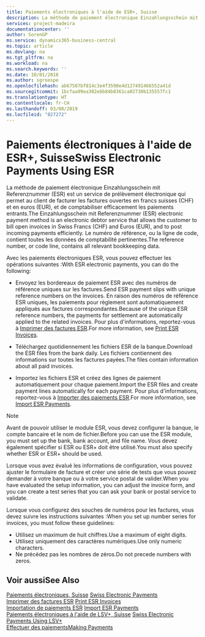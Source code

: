 ```yaml
---
title: Paiements électroniques à l'aide de ESR+, Suisse
description: La méthode de paiement électronique Einzahlungsschein mit Referenznummer (ESR) est un service de prélèvement électronique qui permet au client de facturer les factures ouvertes en francs suisses (CHF) et en euros (EUR), et de comptabiliser efficacement les paiements entrants.
services: project-madeira
documentationcenter: ''
author: SorenGP
ms.service: dynamics365-business-central
ms.topic: article
ms.devlang: na
ms.tgt_pltfrm: na
ms.workload: na
ms.search.keywords: ''
ms.date: 10/01/2018
ms.author: sgroespe
ms.openlocfilehash: ab67507bf814c3e4f3590e4d127491466552a41d
ms.sourcegitcommit: 1bcfaa99ea302e6b84b8361ca02730b135557fc1
ms.translationtype: HT
ms.contentlocale: fr-CH
ms.lasthandoff: 03/08/2019
ms.locfileid: "827272"
---
```

# <a name="swiss-electronic-payments-using-esr"></a><span data-ttu-id="eb2ae-103">Paiements électroniques à l'aide de ESR+, Suisse</span><span class="sxs-lookup"><span data-stu-id="eb2ae-103">Swiss Electronic Payments Using ESR</span></span>
<span data-ttu-id="eb2ae-104">La méthode de paiement électronique Einzahlungsschein mit Referenznummer (ESR) est un service de prélèvement électronique qui permet au client de facturer les factures ouvertes en francs suisses (CHF) et en euros (EUR), et de comptabiliser efficacement les paiements entrants.</span><span class="sxs-lookup"><span data-stu-id="eb2ae-104">The Einzahlungsschein mit Referenznummer (ESR) electronic payment method is an electronic debtor service that allows the customer to bill open invoices in Swiss Francs (CHF) and Euros (EUR), and to post incoming payments efficiently.</span></span> <span data-ttu-id="eb2ae-105">Le numéro de référence, ou la ligne de code, contient toutes les données de comptabilité pertinentes.</span><span class="sxs-lookup"><span data-stu-id="eb2ae-105">The reference number, or code line, contains all relevant bookkeeping data.</span></span>  

<span data-ttu-id="eb2ae-106">Avec les paiements électroniques ESR, vous pouvez effectuer les opérations suivantes :</span><span class="sxs-lookup"><span data-stu-id="eb2ae-106">With ESR electronic payments, you can do the following:</span></span>  

- <span data-ttu-id="eb2ae-107">Envoyez les bordereaux de paiement ESR avec des numéros de référence uniques sur les factures.</span><span class="sxs-lookup"><span data-stu-id="eb2ae-107">Send ESR payment slips with unique reference numbers on the invoices.</span></span> <span data-ttu-id="eb2ae-108">En raison des numéros de référence ESR uniques, les paiements pour règlement sont automatiquement appliqués aux factures correspondantes.</span><span class="sxs-lookup"><span data-stu-id="eb2ae-108">Because of the unique ESR reference numbers, the payments for settlement are automatically applied to the related invoices.</span></span> <span data-ttu-id="eb2ae-109">Pour plus d'informations, reportez-vous à [Imprimer des factures ESR](how-to-print-esr-invoices.md).</span><span class="sxs-lookup"><span data-stu-id="eb2ae-109">For more information, see [Print ESR Invoices](how-to-print-esr-invoices.md).</span></span>  

- <span data-ttu-id="eb2ae-110">Téléchargez quotidiennement les fichiers ESR de la banque.</span><span class="sxs-lookup"><span data-stu-id="eb2ae-110">Download the ESR files from the bank daily.</span></span> <span data-ttu-id="eb2ae-111">Les fichiers contiennent des informations sur toutes les factures payées.</span><span class="sxs-lookup"><span data-stu-id="eb2ae-111">The files contain information about all paid invoices.</span></span>  

- <span data-ttu-id="eb2ae-112">Importez les fichiers ESR et créez des lignes de paiement automatiquement pour chaque paiement.</span><span class="sxs-lookup"><span data-stu-id="eb2ae-112">Import the ESR files and create payment lines automatically for each payment.</span></span> <span data-ttu-id="eb2ae-113">Pour plus d'informations, reportez-vous à [Importer des paiements ESR](how-to-import-esr-payments.md).</span><span class="sxs-lookup"><span data-stu-id="eb2ae-113">For more information, see [Import ESR Payments](how-to-import-esr-payments.md).</span></span>  

> [!NOTE]  
>  <span data-ttu-id="eb2ae-114">Avant de pouvoir utiliser le module ESR, vous devez configurer la banque, le compte bancaire et le nom de fichier.</span><span class="sxs-lookup"><span data-stu-id="eb2ae-114">Before you can use the ESR module, you must set up the bank, bank account, and file name.</span></span> <span data-ttu-id="eb2ae-115">Vous devez également spécifier si ESR ou ESR+ doit être utilisé.</span><span class="sxs-lookup"><span data-stu-id="eb2ae-115">You must also specify whether ESR or ESR+ should be used.</span></span>

<span data-ttu-id="eb2ae-116">Lorsque vous avez évalué les informations de configuration, vous pouvez ajuster le formulaire de facture et créer une série de tests que vous pouvez demander à votre banque ou à votre service postal de valider.</span><span class="sxs-lookup"><span data-stu-id="eb2ae-116">When you have evaluated the setup information, you can adjust the invoice form, and you can create a test series that you can ask your bank or postal service to validate.</span></span>  

<span data-ttu-id="eb2ae-117">Lorsque vous configurez des souches de numéros pour les factures, vous devez suivre les instructions suivantes :</span><span class="sxs-lookup"><span data-stu-id="eb2ae-117">When you set up number series for invoices, you must follow these guidelines:</span></span>  

- <span data-ttu-id="eb2ae-118">Utilisez un maximum de huit chiffres.</span><span class="sxs-lookup"><span data-stu-id="eb2ae-118">Use a maximum of eight digits.</span></span>  
- <span data-ttu-id="eb2ae-119">Utilisez uniquement des caractères numériques.</span><span class="sxs-lookup"><span data-stu-id="eb2ae-119">Use only numeric characters.</span></span>  
- <span data-ttu-id="eb2ae-120">Ne précédez pas les nombres de zéros.</span><span class="sxs-lookup"><span data-stu-id="eb2ae-120">Do not precede numbers with zeros.</span></span>  

## <a name="see-also"></a><span data-ttu-id="eb2ae-121">Voir aussi</span><span class="sxs-lookup"><span data-stu-id="eb2ae-121">See Also</span></span>  
 <span data-ttu-id="eb2ae-122">[Paiements électroniques, Suisse](swiss-electronic-payments.md) </span><span class="sxs-lookup"><span data-stu-id="eb2ae-122">[Swiss Electronic Payments](swiss-electronic-payments.md) </span></span>  
 <span data-ttu-id="eb2ae-123">[Imprimer des factures ESR](how-to-print-esr-invoices.md) </span><span class="sxs-lookup"><span data-stu-id="eb2ae-123">[Print ESR Invoices](how-to-print-esr-invoices.md) </span></span>  
 <span data-ttu-id="eb2ae-124">[Importation de paiements ESR](how-to-import-esr-payments.md) </span><span class="sxs-lookup"><span data-stu-id="eb2ae-124">[Import ESR Payments](how-to-import-esr-payments.md) </span></span>  
 <span data-ttu-id="eb2ae-125">[Paiements électroniques à l'aide de LSV+, Suisse](swiss-electronic-payments-using-lsv-.md) </span><span class="sxs-lookup"><span data-stu-id="eb2ae-125">[Swiss Electronic Payments Using LSV+](swiss-electronic-payments-using-lsv-.md) </span></span>  
 [<span data-ttu-id="eb2ae-126">Effectuer des paiements</span><span class="sxs-lookup"><span data-stu-id="eb2ae-126">Making Payments</span></span>](../../payables-make-payments.md)
